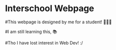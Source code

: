 # Interschool Webpage

#This webpage is designed by me for a student! 👨🏽‍🎓 

#I am still learning this, 📚

#Tho I have lost interest in Web Dev! :/
